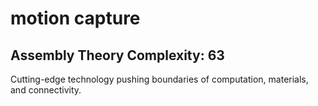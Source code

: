 # motion capture

## Assembly Theory Complexity: 63
Cutting-edge technology pushing boundaries of computation, materials, and connectivity.
